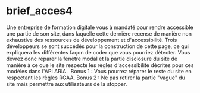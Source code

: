 # brief_acces4

Une entreprise de formation digitale vous à mandaté pour rendre accessible une partie de son site, dans laquelle cette dernière recense de manière non exhaustive des ressources de développement et d'accessibilité. Trois développeurs se sont succédés pour la construction de cette page, ce qui expliquera les différentes façon de coder que vous pourriez détecter. Vous devrez donc réparer la fenêtre modal et la partie disclosure du site de manière à ce que le site respecte les règles d'accessibilité décrites pour ces modèles dans l'API ARIA.
​
Bonus 1 : Vous pourrez réparer le reste du site en respectant les règles RGAA.
Bonus 2 : Ne pas retirer la partie "vague" du site mais permettre aux utilisateurs de la stopper.
